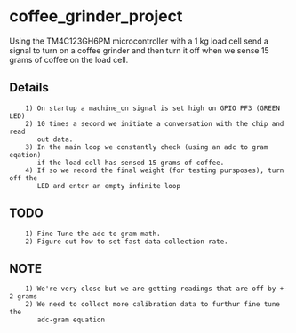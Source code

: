 # coffee_grinder_project
Using the TM4C123GH6PM microcontroller with a 1 kg load cell send a signal to turn on a coffee grinder and then turn it off when we sense 15 grams of coffee on the load cell.

## Details
        1) On startup a machine_on signal is set high on GPIO PF3 (GREEN LED)
        2) 10 times a second we initiate a conversation with the chip and read
           out data.
        3) In the main loop we constantly check (using an adc to gram eqation)
           if the load cell has sensed 15 grams of coffee.
        4) If so we record the final weight (for testing pursposes), turn off the
           LED and enter an empty infinite loop

## TODO
        1) Fine Tune the adc to gram math.
        2) Figure out how to set fast data collection rate.
## NOTE
        1) We're very close but we are getting readings that are off by +- 2 grams
        2) We need to collect more calibration data to furthur fine tune the 
           adc-gram equation
